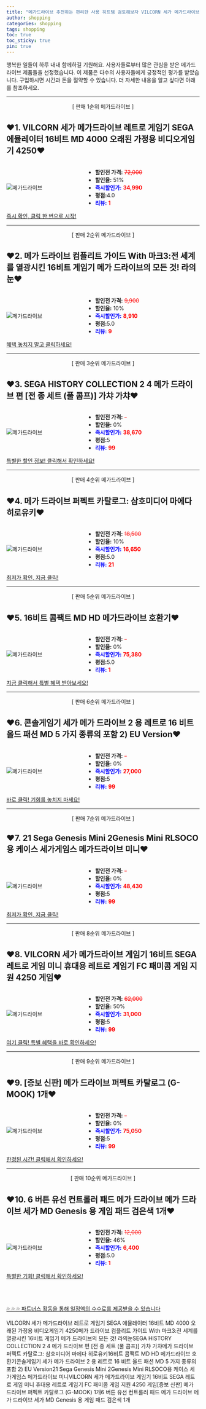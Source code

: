 ```yaml
---
title: "메가드라이브 추천하는 편리한 사용 히트템 검토해보자 VILCORN 세가 메가드라이브 레트로 게임기"
author: shopping
categories: shopping
tags: shopping
toc: true
toc_sticky: true
pin: true
---
```

행복한 일들이 하루 내내 함께하길 기원해요. 사용자들로부터 많은 관심을 받은 메가드라이브 제품들을 선정했습니다. 이 제품은 다수의 사용자들에게 긍정적인 평가를 받았습니다. 구입하시면 시간과 돈을 절약할 수 있습니다. 더 자세한 내용을 알고 싶다면 아래를 참조하세요.

---
<p class="toplist" style="margin: 0 auto; display: block; width: fit-content;">[ 판매 1순위 메가드라이브 ]</p>

<h2><strong>❤️1. VILCORN 세가 메가드라이브 레트로 게임기 SEGA 에뮬레이터 16비트 MD 4000 오래된 가정용 비디오게임기 4250❤️</strong></h2>

<div style="display: flex; align-items: center;">
    <div style="flex: 0.4;">
        <img src="https://thumbnail6.coupangcdn.com/thumbnails/remote/230x230ex/image/vendor_inventory/86a5/babddce29a67d0863c0fa9f111577845d6c2d4cbbc5b611577c05091bcde.jpg" alt="메가드라이브" style="max-width: 100%;">
    </div>
    <div style="flex: 0.6; margin-left: 10px;">
        <ul>
            <li><strong>할인전 가격:</strong> <del style="color: red;">72,000</del></li>
            <li><strong>할인율:</strong> 51%</li>
            <li><span style='color:blue'><strong>즉시할인가:</strong></span> <span style='color:red'><strong>34,990</strong></span></li>
            <li><strong>평점:</strong>4.0</li>
            <li><span style='color:blue'><strong>리뷰:</strong></span> <span style='color:red'><strong>1</strong></span></li>
        </ul>
    </div>
</div>
<div class="center">
    <a href="https://William4Davisa.github.io?lptag=AF9450613&subid=githubio&pageKey=7585402308&traceid=V0-153&itemId=20032605365&vendorItemId=87161083011" class="myButton">
        즉시 확인, 클릭 한 번으로 시작!
    </a>
</div>


---
<p class="toplist" style="margin: 0 auto; display: block; width: fit-content;">[ 판매 2순위 메가드라이브 ]</p>

<h2><strong>❤️2. 메가 드라이브 컴플리트 가이드 With 마크3:전 세계를 열광시킨 16비트 게임기 메가 드라이브의 모든 것! 라의눈❤️</strong></h2>

<div style="display: flex; align-items: center;">
    <div style="flex: 0.4;">
        <img src="https://thumbnail7.coupangcdn.com/thumbnails/remote/230x230ex/image/vendor_inventory/fcfd/b5f310657eef7df2e1917ff68ab379038cf239a69f54931d2c67ce4f4fb5.jpg" alt="메가드라이브" style="max-width: 100%;">
    </div>
    <div style="flex: 0.6; margin-left: 10px;">
        <ul>
            <li><strong>할인전 가격:</strong> <del style="color: red;">9,900</del></li>
            <li><strong>할인율:</strong> 10%</li>
            <li><span style='color:blue'><strong>즉시할인가:</strong></span> <span style='color:red'><strong>8,910</strong></span></li>
            <li><strong>평점:</strong>5.0</li>
            <li><span style='color:blue'><strong>리뷰:</strong></span> <span style='color:red'><strong>9</strong></span></li>
        </ul>
    </div>
</div>
<div class="center">
    <a href="https://William4Davisa.github.io?lptag=AF9450613&subid=githubio&pageKey=270606848&traceid=V0-153&itemId=849859369&vendorItemId=5159896326" class="myButton">
        혜택 놓치지 말고 클릭하세요!
    </a>
</div>


---
<p class="toplist" style="margin: 0 auto; display: block; width: fit-content;">[ 판매 3순위 메가드라이브 ]</p>

<h2><strong>❤️3. SEGA HISTORY COLLECTION 2 4 메가 드라이브 편 [전 종 세트 (풀 콤프)] 가챠 가챠❤️</strong></h2>

<div style="display: flex; align-items: center;">
    <div style="flex: 0.4;">
        <img src="https://thumbnail8.coupangcdn.com/thumbnails/remote/230x230ex/image/vendor_inventory/675e/baa3535e8afcebac82c96dcbeee55cb94f93daa44f01c67ce235afb571e6.jpg" alt="메가드라이브" style="max-width: 100%;">
    </div>
    <div style="flex: 0.6; margin-left: 10px;">
        <ul>
            <li><strong>할인전 가격:</strong> <del style="color: red;">-</del></li>
            <li><strong>할인율:</strong> 0%</li>
            <li><span style='color:blue'><strong>즉시할인가:</strong></span> <span style='color:red'><strong>38,670</strong></span></li>
            <li><strong>평점:</strong>5</li>
            <li><span style='color:blue'><strong>리뷰:</strong></span> <span style='color:red'><strong>99</strong></span></li>
        </ul>
    </div>
</div>
<div class="center">
    <a href="https://William4Davisa.github.io?lptag=AF9450613&subid=githubio&pageKey=8190790711&traceid=V0-153&itemId=23439071009&vendorItemId=90465940243" class="myButton">
        특별한 할인 정보! 클릭해서 확인하세요!
    </a>
</div>


---
<p class="toplist" style="margin: 0 auto; display: block; width: fit-content;">[ 판매 4순위 메가드라이브 ]</p>

<h2><strong>❤️4. 메가 드라이브 퍼펙트 카탈로그: 삼호미디어 마에다 히로유키❤️</strong></h2>

<div style="display: flex; align-items: center;">
    <div style="flex: 0.4;">
        <img src="https://thumbnail9.coupangcdn.com/thumbnails/remote/230x230ex/image/vendor_inventory/67ad/20bf9d4067a07c37550d597e7dba10ada3dc5b601addc611985b4aa50e0c.jpg" alt="메가드라이브" style="max-width: 100%;">
    </div>
    <div style="flex: 0.6; margin-left: 10px;">
        <ul>
            <li><strong>할인전 가격:</strong> <del style="color: red;">18,500</del></li>
            <li><strong>할인율:</strong> 10%</li>
            <li><span style='color:blue'><strong>즉시할인가:</strong></span> <span style='color:red'><strong>16,650</strong></span></li>
            <li><strong>평점:</strong>5.0</li>
            <li><span style='color:blue'><strong>리뷰:</strong></span> <span style='color:red'><strong>21</strong></span></li>
        </ul>
    </div>
</div>
<div class="center">
    <a href="https://William4Davisa.github.io?lptag=AF9450613&subid=githubio&pageKey=302098264&traceid=V0-153&itemId=950367731&vendorItemId=70209732310" class="myButton">
        최저가 확인, 지금 클릭!
    </a>
</div>


---
<p class="toplist" style="margin: 0 auto; display: block; width: fit-content;">[ 판매 5순위 메가드라이브 ]</p>

<h2><strong>❤️5. 16비트 콤팩트 MD HD 메가드라이브 호환기❤️</strong></h2>

<div style="display: flex; align-items: center;">
    <div style="flex: 0.4;">
        <img src="https://thumbnail9.coupangcdn.com/thumbnails/remote/230x230ex/image/vendor_inventory/e51b/8e880dfb5a665be1d06939e13cd56304c5370b8f49355826ee1c1585fd34.jpg" alt="메가드라이브" style="max-width: 100%;">
    </div>
    <div style="flex: 0.6; margin-left: 10px;">
        <ul>
            <li><strong>할인전 가격:</strong> <del style="color: red;">-</del></li>
            <li><strong>할인율:</strong> 0%</li>
            <li><span style='color:blue'><strong>즉시할인가:</strong></span> <span style='color:red'><strong>75,380</strong></span></li>
            <li><strong>평점:</strong>5.0</li>
            <li><span style='color:blue'><strong>리뷰:</strong></span> <span style='color:red'><strong>1</strong></span></li>
        </ul>
    </div>
</div>
<div class="center">
    <a href="https://William4Davisa.github.io?lptag=AF9450613&subid=githubio&pageKey=7360000947&traceid=V0-153&itemId=18960147070&vendorItemId=89772630018" class="myButton">
        지금 클릭해서 특별 혜택 받아보세요!
    </a>
</div>


---
<p class="toplist" style="margin: 0 auto; display: block; width: fit-content;">[ 판매 6순위 메가드라이브 ]</p>

<h2><strong>❤️6. 콘솔게임기 세가 메가 드라이브 2 용 레트로 16 비트 올드 패션 MD 5 가지 종류의 포함 2) EU Version❤️</strong></h2>

<div style="display: flex; align-items: center;">
    <div style="flex: 0.4;">
        <img src="https://thumbnail9.coupangcdn.com/thumbnails/remote/230x230ex/image/vendor_inventory/fe6c/dd8e1c7c45d7a2bd3af6f7595b411df1dee7df00f108c0f09f15216622f8.jpg" alt="메가드라이브" style="max-width: 100%;">
    </div>
    <div style="flex: 0.6; margin-left: 10px;">
        <ul>
            <li><strong>할인전 가격:</strong> <del style="color: red;">-</del></li>
            <li><strong>할인율:</strong> 0%</li>
            <li><span style='color:blue'><strong>즉시할인가:</strong></span> <span style='color:red'><strong>27,000</strong></span></li>
            <li><strong>평점:</strong>5</li>
            <li><span style='color:blue'><strong>리뷰:</strong></span> <span style='color:red'><strong>99</strong></span></li>
        </ul>
    </div>
</div>
<div class="center">
    <a href="https://William4Davisa.github.io?lptag=AF9450613&subid=githubio&pageKey=8206720483&traceid=V0-153&itemId=23543052752&vendorItemId=90569268028" class="myButton">
        바로 클릭! 기회를 놓치지 마세요!
    </a>
</div>


---
<p class="toplist" style="margin: 0 auto; display: block; width: fit-content;">[ 판매 7순위 메가드라이브 ]</p>

<h2><strong>❤️7. 21 Sega Genesis Mini 2Genesis Mini RLSOCO용 케이스 세가게임스 메가드라이브 미니❤️</strong></h2>

<div style="display: flex; align-items: center;">
    <div style="flex: 0.4;">
        <img src="https://thumbnail7.coupangcdn.com/thumbnails/remote/230x230ex/image/vendor_inventory/937e/916fc0bea380f70fdd269634d19ce8b27c7aa6210c8bb3097ac46a138ce3.jpg" alt="메가드라이브" style="max-width: 100%;">
    </div>
    <div style="flex: 0.6; margin-left: 10px;">
        <ul>
            <li><strong>할인전 가격:</strong> <del style="color: red;">-</del></li>
            <li><strong>할인율:</strong> 0%</li>
            <li><span style='color:blue'><strong>즉시할인가:</strong></span> <span style='color:red'><strong>48,430</strong></span></li>
            <li><strong>평점:</strong>5</li>
            <li><span style='color:blue'><strong>리뷰:</strong></span> <span style='color:red'><strong>99</strong></span></li>
        </ul>
    </div>
</div>
<div class="center">
    <a href="https://William4Davisa.github.io?lptag=AF9450613&subid=githubio&pageKey=8111254057&traceid=V0-153&itemId=22978508253&vendorItemId=90659356141" class="myButton">
        최저가 확인, 지금 클릭!
    </a>
</div>


---
<p class="toplist" style="margin: 0 auto; display: block; width: fit-content;">[ 판매 8순위 메가드라이브 ]</p>

<h2><strong>❤️8. VILCORN 세가 메가드라이브 게임기 16비트 SEGA 레트로 게임 미니 휴대용 레트로 게임기 FC 패미콤 게임 지원 4250 게임❤️</strong></h2>

<div style="display: flex; align-items: center;">
    <div style="flex: 0.4;">
        <img src="https://thumbnail6.coupangcdn.com/thumbnails/remote/230x230ex/image/vendor_inventory/c823/4ecf478e7cbf21e3c01b950d98f77832184cb55115d42231d8befb5cea8d.jpg" alt="메가드라이브" style="max-width: 100%;">
    </div>
    <div style="flex: 0.6; margin-left: 10px;">
        <ul>
            <li><strong>할인전 가격:</strong> <del style="color: red;">62,000</del></li>
            <li><strong>할인율:</strong> 50%</li>
            <li><span style='color:blue'><strong>즉시할인가:</strong></span> <span style='color:red'><strong>31,000</strong></span></li>
            <li><strong>평점:</strong>5</li>
            <li><span style='color:blue'><strong>리뷰:</strong></span> <span style='color:red'><strong>99</strong></span></li>
        </ul>
    </div>
</div>
<div class="center">
    <a href="https://William4Davisa.github.io?lptag=AF9450613&subid=githubio&pageKey=7579231670&traceid=V0-153&itemId=20004029997&vendorItemId=87101084409" class="myButton">
        여기 클릭! 특별 혜택을 바로 확인하세요!
    </a>
</div>


---
<p class="toplist" style="margin: 0 auto; display: block; width: fit-content;">[ 판매 9순위 메가드라이브 ]</p>

<h2><strong>❤️9. [증보 신판] 메가 드라이브 퍼펙트 카탈로그 (G-MOOK) 1개❤️</strong></h2>

<div style="display: flex; align-items: center;">
    <div style="flex: 0.4;">
        <img src="https://thumbnail6.coupangcdn.com/thumbnails/remote/230x230ex/image/vendor_inventory/a0f1/48911d5c697d740ecd76175865d469b7602a62687dae553313bfc8c11e6f.jpg" alt="메가드라이브" style="max-width: 100%;">
    </div>
    <div style="flex: 0.6; margin-left: 10px;">
        <ul>
            <li><strong>할인전 가격:</strong> <del style="color: red;">-</del></li>
            <li><strong>할인율:</strong> 0%</li>
            <li><span style='color:blue'><strong>즉시할인가:</strong></span> <span style='color:red'><strong>75,050</strong></span></li>
            <li><strong>평점:</strong>5</li>
            <li><span style='color:blue'><strong>리뷰:</strong></span> <span style='color:red'><strong>99</strong></span></li>
        </ul>
    </div>
</div>
<div class="center">
    <a href="https://William4Davisa.github.io?lptag=AF9450613&subid=githubio&pageKey=8224485209&traceid=V0-153&itemId=23648478542&vendorItemId=90673874231" class="myButton">
        한정된 시간! 클릭해서 확인하세요!
    </a>
</div>


---
<p class="toplist" style="margin: 0 auto; display: block; width: fit-content;">[ 판매 10순위 메가드라이브 ]</p>

<h2><strong>❤️10. 6 버튼 유선 컨트롤러 패드 메가 드라이브 메가 드라이브 세가 MD Genesis 용 게임 패드 검은색 1개❤️</strong></h2>

<div style="display: flex; align-items: center;">
    <div style="flex: 0.4;">
        <img src="https://thumbnail10.coupangcdn.com/thumbnails/remote/230x230ex/image/vendor_inventory/17e2/fa316101a1b9586e40b1c8a1d8279079a3a6f69a627650609da3a2e3b088.JPG" alt="메가드라이브" style="max-width: 100%;">
    </div>
    <div style="flex: 0.6; margin-left: 10px;">
        <ul>
            <li><strong>할인전 가격:</strong> <del style="color: red;">12,000</del></li>
            <li><strong>할인율:</strong> 46%</li>
            <li><span style='color:blue'><strong>즉시할인가:</strong></span> <span style='color:red'><strong>6,400</strong></span></li>
            <li><strong>평점:</strong>5.0</li>
            <li><span style='color:blue'><strong>리뷰:</strong></span> <span style='color:red'><strong>1</strong></span></li>
        </ul>
    </div>
</div>
<div class="center">
    <a href="https://William4Davisa.github.io?lptag=AF9450613&subid=githubio&pageKey=6557580561&traceid=V0-153&itemId=14665576827&vendorItemId=90749388427" class="myButton">
        특별한 기회! 클릭해서 확인하세요!
    </a>
</div>

<br><br><br>[💦 💦 💦 파트너스 활동을 통해 일정액의 수수료를 제공받을 수 있습니다](https://link.coupang.com/a/bcpT2c)<br><br>VILCORN 세가 메가드라이브 레트로 게임기 SEGA 에뮬레이터 16비트 MD 4000 오래된 가정용 비디오게임기 4250메가 드라이브 컴플리트 가이드 With 마크3:전 세계를 열광시킨 16비트 게임기 메가 드라이브의 모든 것! 라의눈SEGA HISTORY COLLECTION 2 4 메가 드라이브 편 [전 종 세트 (풀 콤프)] 가챠 가챠메가 드라이브 퍼펙트 카탈로그: 삼호미디어 마에다 히로유키16비트 콤팩트 MD HD 메가드라이브 호환기콘솔게임기 세가 메가 드라이브 2 용 레트로 16 비트 올드 패션 MD 5 가지 종류의 포함 2) EU Version21 Sega Genesis Mini 2Genesis Mini RLSOCO용 케이스 세가게임스 메가드라이브 미니VILCORN 세가 메가드라이브 게임기 16비트 SEGA 레트로 게임 미니 휴대용 레트로 게임기 FC 패미콤 게임 지원 4250 게임[증보 신판] 메가 드라이브 퍼펙트 카탈로그 (G-MOOK) 1개6 버튼 유선 컨트롤러 패드 메가 드라이브 메가 드라이브 세가 MD Genesis 용 게임 패드 검은색 1개